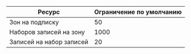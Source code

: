 
| Ресурс | Ограничение по умолчанию 
--- | ---
| Зон на подписку | 50
| Наборов записей на зону| 1000
| Записей на набор записей| 20

<!---HONumber=Sept15_HO2-->